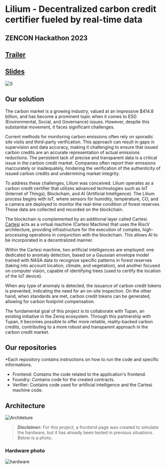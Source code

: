 # Lilium - Decentralized carbon credit certifier fueled by real-time data
## ZENCON Hackathon 2023
## [Trailer](https://youtu.be/4z_vbJ-XL28?si=hz7z4a8LlPfn1bb9)
## [Slides](https://www.canva.com/design/DAFrM9f8gaw/ng-MuqGVQMXAjAMQbf_IKw/edit?utm_content=DAFrM9f8gaw&utm_campaign=designshare&utm_medium=link2&utm_source=sharebutton)

![5](https://github.com/Lilium-ZenCon/.github/assets/99221221/ecd26c91-b59e-4c95-b505-33b38dac12ff)

## Our solution

The carbon market is a growing industry, valued at an impressive $414.8 billion, and has become a prominent topic when it comes to ESG (Environmental, Social, and Governance) issues. However, despite this substantial movement, it faces significant challenges.

Current methods for monitoring carbon emissions often rely on sporadic site visits and third-party verification. This approach can result in gaps in supervision and data accuracy, making it challenging to ensure that issued carbon credits are an accurate representation of actual emissions reductions. The persistent lack of precise and transparent data is a critical issue in the carbon credit market. Companies often report their emissions inaccurately or inadequately, hindering the verification of the authenticity of issued carbon credits and undermining market integrity.

To address these challenges, Lilium was conceived. Lilium operates as a carbon credit certifier that utilizes advanced technologies such as IoT (Internet of Things), Blockchain, and AI (Artificial Intelligence). The Lilium process begins with IoT, where sensors for humidity, temperature, CO, and a camera are deployed to monitor the real-time condition of forest reserves. These data are collected and recorded on the blockchain.

The blockchain is complemented by an additional layer called Cartesi. [Cartesi](https://cartesi.io/) acts as a virtual machine (Cartesi Machine) that uses the RiscV architecture, providing infrastructure for the execution of complex, high-processing operations in conjunction with the blockchain. This allows AI to be incorporated in a decentralized manner.

Within the Cartesi machine, two artificial intelligences are employed: one dedicated to anomaly detection, based on a Gaussian envelope model trained with NASA data to recognize specific patterns in forest reserves (taking into account location, climate, and vegetation), and another focused on computer vision, capable of identifying trees (used to certify the location of the IoT device).

When any type of anomaly is detected, the issuance of carbon credit tokens is prevented, indicating the need for an on-site inspection. On the other hand, when standards are met, carbon credit tokens can be generated, allowing for carbon footprint compensation.

The fundamental goal of this project is to collaborate with Tupan, an existing initiative in the Zeniq ecosystem. Through this partnership with Tupan, it becomes possible to offer more reliable, reality-backed carbon credits, contributing to a more robust and transparent approach in the carbon credit market.

## Our repositories

*Each repository contains instructions on how to run the code and specific informations.

- Frontend: Contains the code related to the application's frontend.
- Foundry: Contains code for the created contracts.
- Verifier: Contains code used for artificial intelligence and the Cartesi machine code.


## Architecture
![Architeture](https://github.com/Lilium-ZenCon/.github/assets/99221221/96a06143-3ae4-4324-963f-40b48c79ef49)
> ***Disclaimer:*** For this project, a frontend page was created to simulate the hardware, but it has already been tested in previous situations. Below is a photo. 
### Hardware photo

![hardware](https://github.com/Lilium-ZenCon/.github/assets/99221221/1ffb5b22-ed68-4ae9-bdcc-ba654e648b41)



